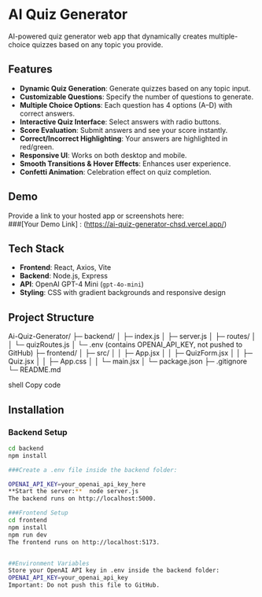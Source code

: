 # AI Quiz Generator

AI-powered quiz generator web app that dynamically creates multiple-choice quizzes based on any topic you provide.

## Features

- **Dynamic Quiz Generation**: Generate quizzes based on any topic input.  
- **Customizable Questions**: Specify the number of questions to generate.  
- **Multiple Choice Options**: Each question has 4 options (A–D) with correct answers.  
- **Interactive Quiz Interface**: Select answers with radio buttons.  
- **Score Evaluation**: Submit answers and see your score instantly.  
- **Correct/Incorrect Highlighting**: Your answers are highlighted in red/green.  
- **Responsive UI**: Works on both desktop and mobile.  
- **Smooth Transitions & Hover Effects**: Enhances user experience.  
- **Confetti Animation**: Celebration effect on quiz completion.  

## Demo

Provide a link to your hosted app or screenshots here:  
###[Your Demo Link] : (https://ai-quiz-generator-chsd.vercel.app/)

## Tech Stack

- **Frontend**: React, Axios, Vite  
- **Backend**: Node.js, Express  
- **API**: OpenAI GPT-4 Mini (`gpt-4o-mini`)  
- **Styling**: CSS with gradient backgrounds and responsive design  

## Project Structure

Ai-Quiz-Generator/
├─ backend/
│ ├─ index.js
│ ├─ server.js
│ ├─ routes/
│ │ └─ quizRoutes.js
│ └─ .env (contains OPENAI_API_KEY, not pushed to GitHub)
├─ frontend/
│ ├─ src/
│ │ ├─ App.jsx
│ │ ├─ QuizForm.jsx
│ │ ├─ Quiz.jsx
│ │ ├─ App.css
│ │ └─ main.jsx
│ └─ package.json
├─ .gitignore
└─ README.md

shell
Copy code

## Installation

### Backend Setup
```bash
cd backend
npm install

###Create a .env file inside the backend folder:

OPENAI_API_KEY=your_openai_api_key_here
**Start the server:**  node server.js
The backend runs on http://localhost:5000.

###Frontend Setup
cd frontend
npm install
npm run dev
The frontend runs on http://localhost:5173.


##Environment Variables
Store your OpenAI API key in .env inside the backend folder:
OPENAI_API_KEY=your_openai_api_key
Important: Do not push this file to GitHub.

